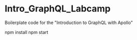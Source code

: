 # Intro_GraphQL_Labcamp
Boilerplate code for the "Introduction to GraphQL with Apollo"

npm install
npm start
